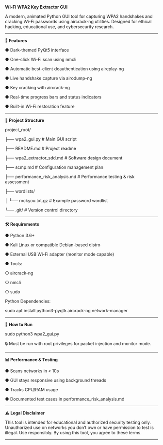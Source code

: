 
**Wi-Fi WPA2 Key Extractor GUI**


A modern, animated Python GUI tool for capturing WPA2 handshakes and cracking Wi-Fi passwords using aircrack-ng utilities. Designed for ethical hacking, educational use, and cybersecurity research.
________________________________________
**🚀 Features**

●	Dark-themed PyQt5 interface

●	One-click Wi-Fi scan using nmcli

●	Automatic best-client deauthentication using aireplay-ng

●	Live handshake capture via airodump-ng

●	Key cracking with aircrack-ng

●	Real-time progress bars and status indicators

●	Built-in Wi-Fi restoration feature

________________________________________
**📁 Project Structure**


project_root/

├── wpa2_gui.py                                                       # Main GUI script

├── README.md                                                         # Project readme

├── wpa2_extractor_sdd.md                                             # Software design document

├── scmp.md                                                           # Configuration management plan

├── performance_risk_analysis.md                                      # Performance testing & risk assessment

├── wordlists/

│   └── rockyou.txt.gz                                                # Example password wordlist

└── .git/                                                             # Version control directory

________________________________________
**🛠️ Requirements**

●	Python 3.6+

●	Kali Linux or compatible Debian-based distro

●	External USB Wi-Fi adapter (monitor mode capable)

●	Tools:

○	aircrack-ng

○	nmcli

○	sudo

Python Dependencies:

sudo apt install python3-pyqt5 aircrack-ng network-manager

________________________________________
**🧪 How to Run**

sudo python3 wpa2_gui.py

🔒 Must be run with root privileges for packet injection and monitor mode.
________________________________________
**📊 Performance & Testing**

●	Scans networks in < 10s

●	GUI stays responsive using background threads

●	Tracks CPU/RAM usage

●	Documented test cases in performance_risk_analysis.md

________________________________________
**⚠️ Legal Disclaimer**

This tool is intended for educational and authorized security testing only. Unauthorized use on networks you don’t own or have permission to test is illegal.
Use responsibly. By using this tool, you agree to these terms.
________________________________________




